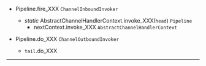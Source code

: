 
* Pipeline.fire_XXX `ChannelInboundInvoker`
    * *static* AbstractChannelHandlerContext.invoke_XXX(`head`) `Pipeline`
        * nextContext.invoke_XXX `AbstractChannelHandlerContext`

* Pipeline.do_XXX `ChannelOutboundInvoker`
    * `tail`.do_XXX

---
